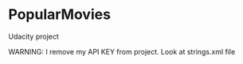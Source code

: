 # PopularMovies
Udacity project

WARNING: I remove my API KEY from project. Look at strings.xml file

